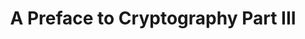 ---
layout: post
title:  "A Preface to Cryptography Part III"
categories: [Cryptography Ground Up]
tags: [crypto]
draft: true
---